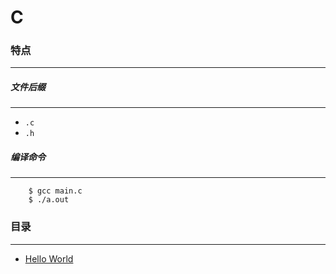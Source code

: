 C
===

### 特点
---
##### 文件后缀
---
* `.c`
* `.h`

##### 编译命令
---
```
	$ gcc main.c
	$ ./a.out
```

### 目录
---
* [Hello World](https://github.com/PFei-He/Language-Study-Note/tree/master/C/Hello%20World)
